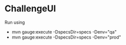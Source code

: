 # ChallengeUI

Run using
* mvn gauge:execute -DspecsDir=specs -Denv="qa"
* mvn gauge:execute -DspecsDir=specs -Denv="prod"
